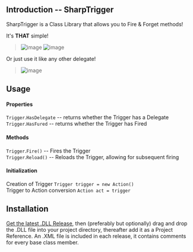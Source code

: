 ## Introduction -- SharpTrigger
SharpTrigger is a Class Library that allows you to Fire &amp; Forget methods!

It's **THAT** simple!

>![image](https://user-images.githubusercontent.com/92113985/181773494-797ac38b-4c58-42ea-a4f3-6dc2714776ee.png)
>![image](https://user-images.githubusercontent.com/92113985/181773827-c0cbac72-5ac0-40d5-a0f9-1a95b9cf3e00.png)	

Or just use it like any other delegate!
>![image](https://user-images.githubusercontent.com/92113985/181777290-bb92a5d5-35ad-4884-b8f1-71b04f7fdc5a.png)


## Usage 
#### Properties
`Trigger`.`HasDelegate` -- returns whether the Trigger has a Delegate <br>
`Trigger`.`HasFured` -- returns whether the Trigger has Fired <br>

#### Methods
`Trigger`.`Fire()` -- Fires the Trigger <br>
`Trigger`.`Reload()` -- Reloads the Trigger, allowing for subsequent firing <br>

#### Initialization
Creation of Trigger
`Trigger trigger = new Action()` <br>
Trigger to Action conversion
`Action act = trigger` <br>

## Installation

[Get the latest .DLL Release](https://github.com/OlivierORRataj/SharpTrigger/releases), then (preferably but optionally) drag and drop the .DLL file into your project directory, thereafter add it as a Project Reference. An .XML file is included in each release, it contains comments for every base class member.
